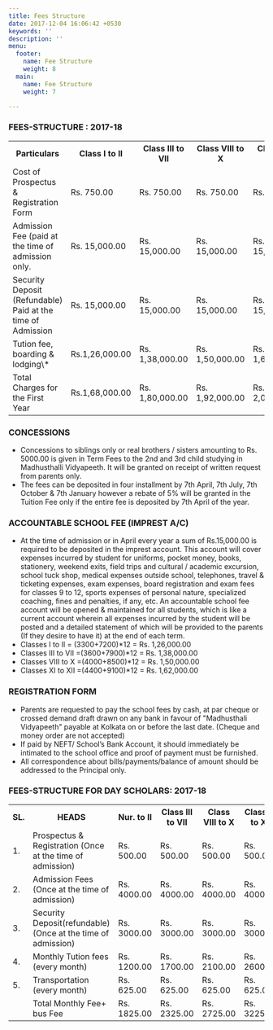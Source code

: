 ```yaml
---
title: Fees Structure
date: 2017-12-04 16:06:42 +0530
keywords: ''
description: ''
menu:
  footer:
    name: Fee Structure
    weight: 8
  main:
    name: Fee Structure
    weight: 7

---
```

### FEES-STRUCTURE : 2017-18

<table class="fees-table">
<tr>
<th>Particulars</th>
<th>Class I to II</th>
<th>Class III to VII</th>
<th>Class VIII to X</th>
<th>Class XI & XII</th>
</tr>
<tr>
<td>Cost of Prospectus & Registration Form</td>
<td>Rs. 750.00</td>
<td>Rs. 750.00</td>
<td>Rs. 750.00</td>
<td>Rs. 750.00</td>
</tr>
<tr>
<td>Admission Fee (paid at the time of admission only.</td>
<td>Rs. 15,000.00</td>
<td>Rs. 15,000.00</td>
<td>Rs. 15,000.00</td>
<td>Rs. 15,000.00</td>
</tr>
<tr>
<td>Security Deposit (Refundable) Paid at the time of Admission</td>
<td>Rs. 15,000.00</td>
<td>Rs. 15,000.00</td>
<td>Rs. 15,000.00</td>
<td>Rs. 15,000.00</td>
</tr>
<tr>
<td>Tution fee, boarding & lodging\*</td>
<td>Rs.1,26,000.00</td>
<td>Rs. 1,38,000.00</td>
<td>Rs. 1,50,000.00</td>
<td>Rs. 1,62,000.00</td>

<td>Rs. 1,74,000.00</td 

</tr> 

<tr> 

<td>Total Charges for the First Year</td> <td>Rs.1,68,000.00</td>

<td>Rs. 1,80,000.00</td>

<td>Rs. 1,92,000.00</td>

<td>Rs. 2,04,000.00</td> 

</tr> 

</table>

### CONCESSIONS

* Concessions to siblings only or real brothers / sisters amounting to Rs. 5000.00 is given in Term Fees to the 2nd and 3rd child studying in Madhusthalli Vidyapeeth. It will be granted on receipt of written request from parents only.
* The fees can be deposited in four installment by 7th April, 7th July, 7th October & 7th January however a rebate of 5% will be granted in the Tuition Fee only if the entire fee is deposited by 7th April of the year.

### ACCOUNTABLE SCHOOL FEE (IMPREST A/C)

* At the time of admission or in April every year a sum of Rs.15,000.00 is required to be deposited in the imprest account. This account will cover expenses incurred by student for uniforms, pocket money, books, stationery, weekend exits, field trips and cultural / academic excursion, school tuck shop, medical expenses outside school, telephones, travel & ticketing expenses, exam expenses, board registration and exam fees for classes 9 to 12, sports expenses of personal nature, specialized coaching, fines and penalties, if any, etc. An accountable school fee account will be opened & maintained for all students, which is like a current account wherein all expenses incurred by the student will be posted and a detailed statement of which will be provided to the parents (If they desire to have it) at the end of each term.
* Classes I to II = (3300+7200)\*12 = Rs. 1,26,000.00
* Classes III to VII =(3600+7900)\*12 = Rs. 1,38,000.00
* Classes VIII to X =(4000+8500)\*12 = Rs. 1,50,000.00
* Classes XI to XII =(4400+9100)\*12 = Rs. 1,62,000.00

### REGISTRATION FORM

* Parents are requested to pay the school fees by cash, at par cheque or crossed demand draft drawn on any bank in favour of "Madhusthali Vidyapeeth" payable at Kolkata on or before the last date. (Cheque and money order are not accepted)
* If paid by NEFT/ School’s Bank Account, it should immediately be intimated to the school office and proof of payment must be furnished.
* All correspondence about bills/payments/balance of amount should be addressed to the Principal only.

### FEES-STRUCTURE FOR DAY SCHOLARS: 2017-18

<table class="fees-table">
<tr>
<th>SL.</th>
<th>HEADS</th>
<th>Nur. to II</th>
<th>Class III to VII</th>
<th>Class VIII to X</th>
<th>Class XI to XII</th>
</tr>
<tr>
<td>1.</td>
<td>Prospectus & Registration (Once at the time of admission)</td>
<td>Rs. 500.00</td>
<td>Rs. 500.00</td>
<td>Rs. 500.00</td>
<td>Rs. 500.00</td>
</tr>
<tr>
<td>2.</td>
<td>Admission Fees (Once at the time of admission)</td>
<td>Rs. 4000.00</td>
<td>Rs. 4000.00</td>
<td>Rs. 4000.00</td>
<td>Rs. 4000.00</td>
</tr>
<tr>
<td>3.</td>
<td>Security Deposit(refundable) (Once at the time of admission)</td>
<td>Rs. 3000.00</td>
<td>Rs. 3000.00</td>
<td>Rs. 3000.00</td>
<td>Rs. 3000.00</td>
</tr>
<tr>
<td>4.</td>
<td>Monthly Tution fees (every month)</td>
<td>Rs. 1200.00</td>
<td>Rs. 1700.00</td>
<td>Rs. 2100.00</td>
<td>Rs. 2600.00</td>
</tr>
<tr>
<td>5.</td>
<td>Transportation (every month)</td>
<td>Rs. 625.00</td>
<td>Rs. 625.00</td>
<td>Rs. 625.00</td>
<td>Rs. 625.00</td>
</tr>
<tr>
<td></td>
<td>Total Monthly Fee+ bus Fee</td>
<td>Rs. 1825.00</td>
<td>Rs. 2325.00</td>
<td>Rs. 2725.00</td>
<td>Rs. 3225.00</td>
</tr>
</table>